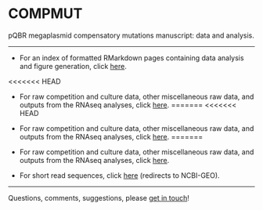 # COMPMUT

pQBR megaplasmid compensatory mutations manuscript: data and analysis.

---

- For an index of formatted RMarkdown pages containing data analysis and figure generation, click [here](./docs/COMPMUT_index.md).

<<<<<<< HEAD
- For raw competition and culture data, other miscellaneous raw data, and outputs from the RNAseq analyses, click [here](./data/COMPMUT_data_details.md).
=======
<<<<<<< HEAD
- For raw competition and culture data, other miscellaneous raw data, and outputs from the RNAseq analyses, click [here](./data/COMPMUT_data_details.md).
=======
- For raw competition and culture data, other miscellaneous raw data, and outputs from the RNAseq analyses, click [here](./data).

- For short read sequences, click [here](https://www.ncbi.nlm.nih.gov/geo/query/acc.cgi?acc=GSE151570) (redirects to NCBI-GEO).

---

Questions, comments, suggestions, please [get in touch](mailto:j.p.j.hall@liverpool.ac.uk)!

